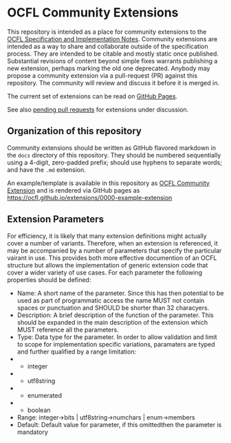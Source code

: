 # OCFL Community Extensions

This repository is intended as a place for community extensions to the [OCFL Specification and Implementation Notes](https://ocfl.io/). Community extensions are intended as a way to share and collaborate outside of the specification process. They are intended to be citable and mostly static once published. Substantial revisions of content beyond simple fixes warrants publishing a new extension, perhaps marking the old one deprecated. Anybody may propose a community extension via a pull-request (PR) against this repository. The community will review and discuss it before it is merged in.

The current set of extensions can be read on [GitHub Pages](https://ocfl.github.io/extensions/).

See also [pending pull requests](https://github.com/OCFL/extensions/pulls) for extensions under discussion.

## Organization of this repository

Community extensions should be written as GitHub flavored markdown in the `docs` directory of this repository. They should be numbered sequentially using a 4-digit, zero-padded prefix; should use hyphens to separate words; and have the `.md` extension.

An example/template is available in this repository as [OCFL Community Extension](docs/0000-example-extension) and is rendered via GitHub pages as https://ocfl.github.io/extensions/0000-example-extension

## Extension Parameters

For efficiency, it is likely that many extension definitions might actually cover a number of variants. Therefore, when an extension
is referenced, it may be accompanied by a number of parameters that specify the particular vairant in use. This provides both more
effective documention of an OCFL structure but allows the implementation of generic extension code that cover a wider variety of 
use cases. For each parameter the following properties should be defined:    

* Name: A short name of the parameter. Since this has then potential to be used as part of programmatic access the name MUST not
contain spaces or punctuation and SHOULD be shorter than 32 characyers. 
* Description: A brief description of the function of the parameter. This should be expanded in the main description of the extension which MUST reference all the parameters.
* Type: Data type for the parameter. In order to allow validation and limit to scope for implementation specific variations,
paramaters are typed and further qualified by a range limitation:
* * integer
* * utf8string
* * enumerated
* * boolean 
* Range: integer->bits | utf8string->numchars | enum->members
* Default: Default value for parameter, if this omittedthen the parameter is mandatory 
